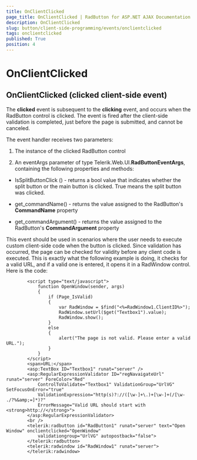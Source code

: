 ```yaml
---
title: OnClientClicked
page_title: OnClientClicked | RadButton for ASP.NET AJAX Documentation
description: OnClientClicked
slug: button/client-side-programming/events/onclientclicked
tags: onclientclicked
published: True
position: 4
---
```


# OnClientClicked



## OnClientClicked (clicked client-side event)

The **clicked** event is subsequent to the **clicking** event, and occurs when the RadButton control is clicked. The event is fired after the client-side validation is completed, just before the page is submitted, and cannot be canceled.

The event handler receives two parameters:

1. The instance of the clicked RadButton control

1. An eventArgs parameter of type Telerik.Web.UI.**RadButtonEventArgs**, containing the following properties and methods:

* IsSplitButtonClick () - returns a bool value that indicates whether the split button or the main button is clicked. True means the split button was clicked.

* get_commandName() - returns the value assigned to the RadButton's **CommandName** property

* get_commandArgument() - returns the value assigned to the RadButton's **CommandArgument** property

This event should be used in scenarios where the user needs to execute custom client-side code when the button is clicked. Since validation has occurred, the page can be checked for validity before any client code is executed. This is exactly what the following example is doing, it checks for a valid URL, and if a valid one is entered, it opens it in a RadWindow control. Here is the code:

````ASPNET
	    <script type="text/javascript">
	        function OpenWindow(sender, args)
	        {
	            if (Page_IsValid)
	            {
	                var RadWindow = $find("<%=RadWindow1.ClientID%>");
	                RadWindow.setUrl($get("Textbox1").value);
	                RadWindow.show();
	            }
	            else
	            {
	                alert("The page is not valid. Please enter a valid URL.");
	            }
	        }
	    </script>
	    <span>URL:</span>
	    <asp:TextBox ID="Textbox1" runat="server" />
	    <asp:RegularExpressionValidator ID="regNavaigateUrl" runat="server" ForeColor="Red"
	        ControlToValidate="Textbox1" ValidationGroup="UrlVG" SetFocusOnError="true" 
	        ValidationExpression="http(s)?://([\w-]+\.)+[\w-]+(/[\w- ./?%&amp;=]*)?"
	        ErrorMessage="Valid URL should start with <strong>http://</strong>">
	    </asp:RegularExpressionValidator>
	    <br />
	    <telerik:radbutton id="RadButton1" runat="server" text="Open Window" onclientclicked="OpenWindow"
	        validationgroup="UrlVG" autopostback="false">
	    </telerik:radbutton>
	    <telerik:radwindow id="RadWindow1" runat="server">
	    </telerik:radwindow>
````


